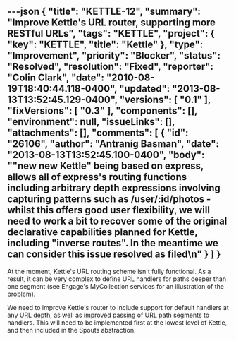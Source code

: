 ---json
{
  "title": "KETTLE-12",
  "summary": "Improve Kettle's URL router, supporting more RESTful URLs",
  "tags": "KETTLE",
  "project": {
    "key": "KETTLE",
    "title": "Kettle"
  },
  "type": "Improvement",
  "priority": "Blocker",
  "status": "Resolved",
  "resolution": "Fixed",
  "reporter": "Colin Clark",
  "date": "2010-08-19T18:40:44.118-0400",
  "updated": "2013-08-13T13:52:45.129-0400",
  "versions": [
    "0.1"
  ],
  "fixVersions": [
    "0.3"
  ],
  "components": [],
  "environment": null,
  "issueLinks": [],
  "attachments": [],
  "comments": [
    {
      "id": "26106",
      "author": "Antranig Basman",
      "date": "2013-08-13T13:52:45.100-0400",
      "body": "\"new new Kettle\" being based on express, allows all of express's routing functions including arbitrary depth expressions involving capturing patterns such as /user/:id/photos - whilst this offers good user flexibility, we will need to work a bit to recover some of the original declarative capabilities planned for Kettle, including \"inverse routes\". In the meantime we can consider this issue resolved as filed\n"
    }
  ]
}
---
At the moment, Kettle's URL routing scheme isn't fully functional. As a result, it can be very complex to define URL handlers for paths deeper than one segment (see Engage's MyCollection services for an illustration of the problem).

We need to improve Kettle's router to include support for default handlers at any URL depth, as well as improved passing of URL path segments to handlers. This will need to be implemented first at the lowest level of Kettle, and then included in the Spouts abstraction.

        